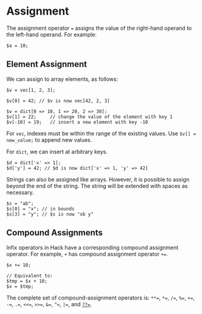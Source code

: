 # Assignment

The assignment operator `=` assigns the value of the right-hand operand to the left-hand operand.  For example:

```hack
$a = 10;
```

## Element Assignment

We can assign to array elements, as follows:

```hack
$v = vec[1, 2, 3];

$v[0] = 42; // $v is now vec[42, 2, 3]

$v = dict[0 => 10, 1 => 20, 2 => 30];
$v[1] = 22;     // change the value of the element with key 1
$v[-10] = 19;   // insert a new element with key -10
```

For `vec`, indexes must be within the range of the
existing values. Use `$v[] = new_value;` to append new values.

For `dict`, we can insert at arbitrary keys.

``` Hack
$d = dict['x' => 1];
$d['y'] = 42; // $d is now dict['x' => 1, 'y' => 42]
```

Strings can also be assigned like arrays. However, it is possible to
assign beyond the end of the string. The string will be extended with
spaces as necessary.

``` Hack
$s = "ab";
$s[0] = "x"; // in bounds
$s[3] = "y"; // $s is now "xb y"
```

## Compound Assignments

Infix operators in Hack have a corresponding compound assignment
operator. For example, `+` has compound assignment operator `+=`.

``` Hack no-extract
$x += 10;

// Equivalent to:
$tmp = $x + 10;
$x = $tmp;
```

The complete set of compound-assignment operators is: `**=`, `*=`, `/=`, `%=`, `+=`, `-=`, `.=`, `<<=`, `>>=`, `&=`, `^=`, `|=`, and
[`??=`](/docs/hack/expressions-and-operators/coalesce#coalescing-assignment-operator).
